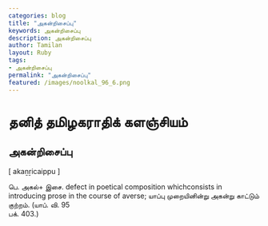 ```yaml
---  
categories: blog  
title: "அகன்றிசைப்பு"
keywords: அகன்றிசைப்பு  
description: அகன்றிசைப்பு
author: Tamilan  
layout: Ruby  
tags:     
- அகன்றிசைப்பு
permalink: "அகன்றிசைப்பு"  
featured: /images/noolkal_96_6.png  
--- 
```

# தனித் தமிழகராதிக் களஞ்சியம்
## அகன்றிசைப்பு

[ akaṉṟicaippu ]  
  
பெ. அகல்+ இசை. defect in poetical composition whichconsists in introducing prose in the course of averse; யாப்பு முறையினின்று அகன்று காட்டும் குற்றம். (யாப். வி. 95  
பக். 403.)